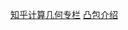[知乎计算几何专栏](https://zhuanlan.zhihu.com/p/33355636)
[凸包介绍](https://cyw3.github.io/YalesonChan/2016/ConvexHull.html)

